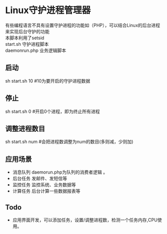 # Linux守护进程管理器
有些编程语言不具有设置守护进程的功能如（PHP），可以结合Linux的后台进程来实现后台守护的功能  
本脚本利用了setsid  
start.sh 守护进程脚本  
daemonrun.php 业务逻辑脚本  

## 启动
sh start.sh 10 #10为要开启的守护进程数据

## 停止
sh start.sh 0 #开启0个进程，即为终止所有进程

## 调整进程数目
sh start.sh num #会把进程数调整为num的数目(多则减，少则加)

## 应用场景
- 消息队列 daemorun.php为队列的消费者逻辑 。
- 后台任务 发邮件、发短信等
- 监控任务 监控系统、业务数据等
- 计算任务 后台计算一些数据报表等

## Todo
- 应用界面开发，可以添加任务，设置/调整进程数，检测一个任务内存,CPU使用。
